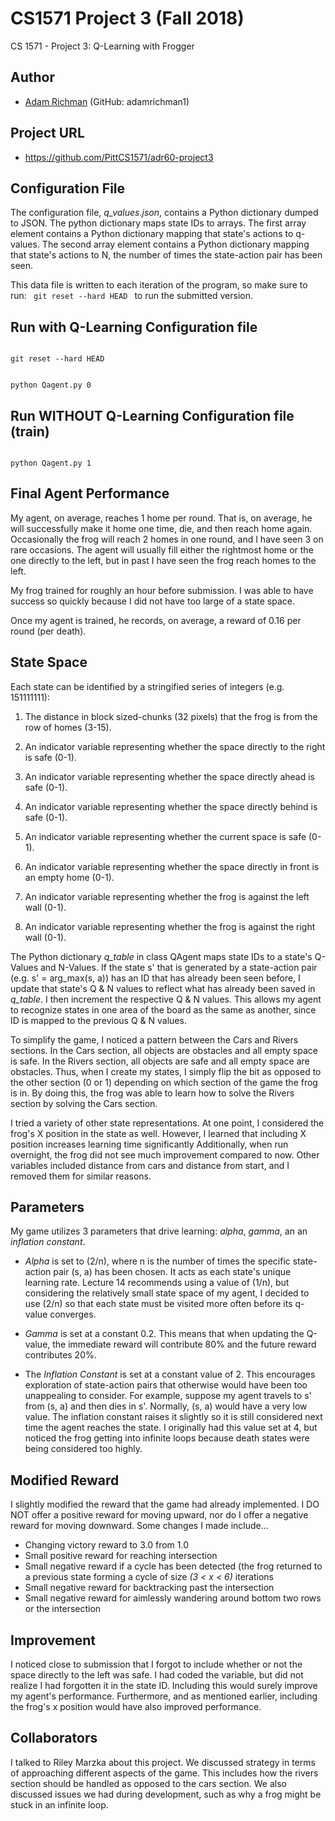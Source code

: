# CS1571 Project 3 (Fall 2018)

CS 1571 - Project 3: Q-Learning with Frogger

## Author
* [Adam Richman](https://www.github.com/adamrichman1) (GitHub: adamrichman1)

## Project URL
- https://github.com/PittCS1571/adr60-project3

## Configuration File
The configuration file, *q_values.json*, contains a Python dictionary dumped to JSON. The python dictionary maps 
state IDs to arrays. The first array element contains a Python dictionary mapping that state's actions to q-values.
The second array element contains a Python dictionary mapping that state's actions to N, the number of times the 
state-action pair has been seen.

This data file is written to each iteration of the program, so make sure to run:
<code>
git reset --hard HEAD
</code>
to run the submitted version.

## Run with Q-Learning Configuration file
<code>
git reset --hard HEAD

python Qagent.py 0
</code>

## Run WITHOUT Q-Learning Configuration file (train)
<code>
python Qagent.py 1
</code>

## Final Agent Performance
My agent, on average, reaches 1 home per round. That is, on average, he will successfully make it home
one time, die, and then reach home again. Occasionally the frog will reach 2 homes in one round,
and I have seen 3 on rare occasions. The agent will usually fill either the rightmost home or the one 
directly to the left, but in past I have seen the frog reach homes to the left.

My frog trained for roughly an hour before submission. I was able to have success so quickly because I did not
have too large of a state space.

Once my agent is trained, he records, on average, a reward of 0.16 per round (per death).

## State Space
Each state can be identified by a stringified series of integers (e.g. 151111111):

1. The distance in block sized-chunks (32 pixels) that the frog is from the row of homes (3-15).

2. An indicator variable representing whether the space directly to the right is safe (0-1).

3. An indicator variable representing whether the space directly ahead is safe (0-1).

4. An indicator variable representing whether the space directly behind is safe (0-1).

5. An indicator variable representing whether the current space is safe (0-1).

6. An indicator variable representing whether the space directly in front is an empty home (0-1).

7. An indicator variable representing whether the frog is against the left wall (0-1).

8. An indicator variable representing whether the frog is against the right wall (0-1).

The Python dictionary *q_table* in class QAgent maps state IDs to a state's Q-Values and N-Values. If the state s' that 
is generated by a state-action pair (e.g. s' = arg_max(s, a)) has an ID that has already been seen before, 
I update that state's Q & N values to reflect what has already been saved in *q_table*. I then increment the respective
Q & N values. This allows my agent to recognize states in one area of the board as the same as another, since ID is mapped
to the previous Q & N values.

To simplify the game, I noticed a pattern between the Cars and Rivers sections. In the Cars section, all objects are
obstacles and all empty space is safe. In the Rivers section, all objects are safe and all empty space are obstacles.
Thus, when I create my states, I simply flip the bit as opposed to the other section (0 or 1) depending on which section 
of the game the frog is in. By doing this, the frog was able to learn how to solve the Rivers section by solving the
Cars section.

I tried a variety of other state representations. At one point, I considered the frog's X position in the state as well.
However, I learned that including X position increases learning time significantly Additionally, when run overnight, the frog
did not see much improvement compared to now. Other variables included distance from cars and distance from start, and I
removed them for similar reasons.

## Parameters

My game utilizes 3 parameters that drive learning: *alpha*, *gamma*, an an *inflation constant*. 

- *Alpha* is set to (2/n), where n is the number of times the specific state-action pair (s, a) has been chosen. 
It acts as each state's unique learning rate. Lecture 14 recommends using a value of (1/n), but considering the 
relatively small state space of my agent, I decided to use (2/n) so that each state must be visited more often 
before its q-value converges.

- *Gamma* is set at a constant 0.2. This means that when updating the Q-value, the immediate reward will contribute 80%
and the future reward contributes 20%.

- The *Inflation Constant* is set at a constant value of 2. This encourages exploration of state-action pairs that 
otherwise would have been too unappealing to consider. For example, suppose my agent travels to s' from (s, a) and then
dies in s'. Normally, (s, a) would have a very low value. The inflation constant raises it slightly so it is still
considered next time the agent reaches the state. I originally had this value set at 4, but noticed the frog getting
into infinite loops because death states were being considered too highly.

## Modified Reward

I slightly modified the reward that the game had already implemented. I DO NOT offer a positive reward for moving upward,
nor do I offer a negative reward for moving downward. Some changes I made include...

- Changing victory reward to 3.0 from 1.0
- Small positive reward for reaching intersection
- Small negative reward if a cycle has been detected (the frog returned to a previous state forming a cycle of size
*(3 < x < 6)* iterations
- Small negative reward for backtracking past the intersection
- Small negative reward for aimlessly wandering around bottom two rows or the intersection

## Improvement

I noticed close to submission that I forgot to include whether or not the space directly to the left was safe. I had
coded the variable, but did not realize I had forgotten it in the state ID. Including this would surely improve
my agent's performance. Furthermore, and as mentioned earlier, including the frog's x position would have also 
improved performance.

## Collaborators

I talked to Riley Marzka about this project. We discussed strategy in terms of approaching different aspects of the game.
This includes how the rivers section should be handled as opposed to the cars section. We also discussed issues we had
during development, such as why a frog might be stuck in an infinite loop.

